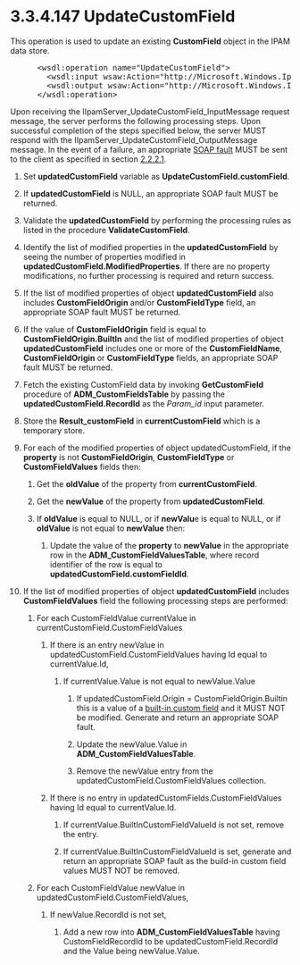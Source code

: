 <html dir="LTR" xmlns:mshelp="http://msdn.microsoft.com/mshelp" xmlns:ddue="http://ddue.schemas.microsoft.com/authoring/2003/5" xmlns:xlink="http://www.w3.org/1999/xlink" xmlns:tool="http://www.microsoft.com/tooltip">
 <body>
 <div id="header">
 <h1 class="heading">3.3.4.147 UpdateCustomField</h1>
 </div>
 <div id="mainSection">
 <div id="mainBody">
 <div id="allHistory" class="saveHistory"></div>
 <div id="sectionSection0" class="section" name="collapseableSection">
 

<p>This operation is used to update an existing <b>CustomField</b>
object in the IPAM data store.</p>

<dl>
<dd>
<div><pre> &lt;wsdl:operation name=&quot;UpdateCustomField&quot;&gt;
   &lt;wsdl:input wsaw:Action=&quot;http://Microsoft.Windows.Ipam/IIpamServer/UpdateCustomField&quot; message=&quot;ipam:IIpamServer_UpdateCustomField_InputMessage&quot; /&gt;
   &lt;wsdl:output wsaw:Action=&quot;http://Microsoft.Windows.Ipam/IIpamServer/UpdateCustomFieldResponse&quot; message=&quot;ipam:IIpamServer_UpdateCustomField_OutputMessage&quot; /&gt;
 &lt;/wsdl:operation&gt;
</pre></div>
</dd></dl>

<p>Upon receiving the
IIpamServer_UpdateCustomField_InputMessage request message, the server performs
the following processing steps. Upon successful completion of the steps
specified below, the server MUST respond with the
IIpamServer_UpdateCustomField_OutputMessage message. In the event of a failure,
an appropriate <a href="21b4a631-8f28-420f-822f-c5f879d5046e.md#gt_ec8728a8-1a75-426f-8767-aa1932c7c19f">SOAP fault</a>
MUST be sent to the client as specified in section <a href="a90ad88d-2468-4ac1-bbb9-8f921d15bbc8.md">2.2.2.1</a>.</p>

<ol><li><p><span> </span>Set <b>updatedCustomField</b>
variable as <b>UpdateCustomField.customField</b>.</p>

</li><li><p><span> </span>If <b>updatedCustomField</b>
is NULL, an appropriate SOAP fault MUST be returned.</p>

</li><li><p><span> </span>Validate the <b>updatedCustomField</b>
by performing the processing rules as listed in the procedure <b>ValidateCustomField</b>.</p>

</li><li><p><span> </span>Identify the
list of modified properties in the <b>updatedCustomField</b> by seeing the
number of properties modified in <b>updatedCustomField.ModifiedProperties</b>.
If there are no property modifications, no further processing is required and
return success.</p>

</li><li><p><span> </span>If the list of
modified properties of object <b>updatedCustomField</b> also includes <b>CustomFieldOrigin</b>
and/or <b>CustomFieldType</b> field, an appropriate SOAP fault MUST be
returned.</p>

</li><li><p><span> </span>If the value of <b>CustomFieldOrigin</b>
field is equal to <b>CustomFieldOrigin.BuiltIn</b> and the list of modified
properties of object <b>updatedCustomField</b> includes one or more of the <b>CustomFieldName</b>,
<b>CustomFieldOrigin</b> or <b>CustomFieldType</b> fields, an appropriate SOAP
fault MUST be returned.</p>

</li><li><p><span> </span>Fetch the
existing CustomField data by invoking <b>GetCustomField</b> procedure of <b>ADM_CustomFieldsTable</b>
by passing the <b>updatedCustomField.RecordId</b> as the <i>Param_id</i> input
parameter. </p>

</li><li><p><span> </span>Store the <b>Result_customField</b>
in <b>currentCustomField</b> which is a temporary store.</p>

</li><li><p><span> </span>For each of the
modified properties of object updatedCustomField, if the <b>property</b> is not
<b>CustomFieldOrigin</b>, <b>CustomFieldType</b> or <b>CustomFieldValues</b>
fields then:</p>

<ol><li><p><span> 
</span>Get the <b>oldValue</b> of the property from <b>currentCustomField</b>.</p>

</li><li><p><span> 
</span>Get the <b>newValue</b> of the property from <b>updatedCustomField</b>.</p>

</li><li><p><span> 
</span>If <b>oldValue</b> is equal to NULL, or if <b>newValu</b>e is equal to
NULL, or if <b>oldValue</b> is not equal to <b>newValue</b> then:</p>

<ol><li><p><span> </span>Update the value
of the <b>property</b> to <b>newValue</b> in the appropriate row in the <b>ADM_CustomFieldValuesTable</b>,
where record identifier of the row is equal to <b>updatedCustomField.customFieldId</b>.</p>

</li></ol></li></ol></li><li><p><span> </span>If the list of modified
properties of object <b>updatedCustomField</b> includes <b>CustomFieldValues</b>
field the following processing steps are performed:</p>

<ol><li><p><span> 
</span>For each CustomFieldValue currentValue in
currentCustomField.CustomFieldValues</p>

<ol><li><p><span> </span>If there is an
entry newValue in updatedCustomField.CustomFieldValues having Id equal to
currentValue.Id,</p>

<ol><li><p><span> </span>If
currentValue.Value is not equal to newValue.Value</p>

<ol><li><p><span> </span>If
updatedCustomField.Origin = CustomFieldOrigin.Builtin this is a value of a <a href="21b4a631-8f28-420f-822f-c5f879d5046e.md#gt_919531d5-10dd-47b6-aacc-7195c0294372">built-in custom field</a> and
it MUST NOT be modified. Generate and return an appropriate SOAP fault.</p>

</li><li><p><span> </span>Update the
newValue.Value in <b>ADM_CustomFieldValuesTable</b>.</p>

</li><li><p><span> </span>Remove the
newValue entry from the updatedCustomField.CustomFieldValues collection.</p>

</li></ol></li></ol></li><li><p><span> </span>If there is no
entry in updatedCustomFields.CustomFieldValues having Id equal to
currentValue.Id. </p>

<ol><li><p><span> </span>If
currentValue.BuiltInCustomFieldValueId is not set, remove the entry.</p>

</li><li><p><span> </span>If
currentValue.BuiltInCustomFieldValueId is set, generate and return an
appropriate SOAP fault as the build-in custom field values MUST NOT be removed.</p>

</li></ol></li></ol></li><li><p><span> 
</span>For each CustomFieldValue newValue in
updatedCustomField.CustomFieldValues,</p>

<ol><li><p><span> </span>If
newValue.RecordId is not set,</p>

<ol><li><p><span> </span>Add a new row
into <b>ADM_CustomFieldValuesTable</b> having CustomFieldRecordId to be
updatedCustomField.RecordId and the Value being newValue.Value.</p>

</li></ol></li></ol></li></ol></li></ol>
 </div>
 </div>
 </div>
 </body>
</html>